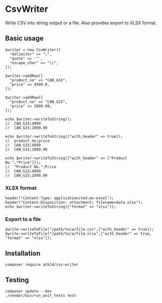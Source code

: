 CsvWriter
=========

Write CSV into string output or a file. Also provides export to XLSX format.

Basic usage
-----------

    $writer = new CsvWriter([
      "delimiter" => ";",
      "quote" => '"',
      "escape_char" => "\\",
    ]);

    $writer->addRow([
      "product_no" => "CAN_G1X",
      "price" => 4999.0,
    ]);

    $writer->addRow([
      "product_no" => "CAN_G15",
      "price" => 2099.99,
    ]);

    echo $writer->writeToString();
    //  CAN_G1X;4999
    //  CAN_G15;2099.99

    echo $writer->writeToString(["with_header" => true]);
    //  product_no;price
    //  CAN_G1X;4999
    //  CAN_G15;2099.99

    echo $writer->writeToString(["with_header" => ["Product No.","Price"]]);
    //  "Product No.";Price
    //  CAN_G1X;4999
    //  CAN_G15;2099.99

### XLSX format

    header("Content-Type: application/vnd.ms-excel");
    header("Content-Disposition: attachment; filename=data.xlsx");
    echo $writer->writeToString(["format" => "xlsx"]);

### Export to a file

    $write->writeToFile("/path/to/a/file.csv",["with_header" => true]);
    $write->writeToFile("/path/to/a/file.xlsx",["with_header" => true, "format" => "xlsx"]);

Installation
------------

    composer require atk14/cvs-writer

Testing
-------

    composer update --dev
    ./vendor/bin/run_unit_tests test

[//]: # ( vim: set ts=2 et: )
